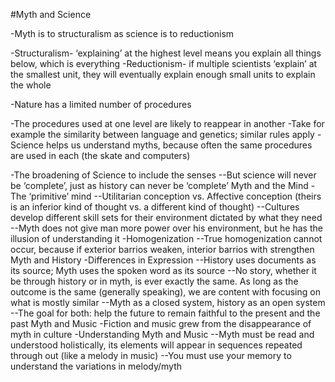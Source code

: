 #Myth and Science 

-Myth is to structuralism as science is to reductionism

  -Structuralism- ‘explaining’ at the highest level means you explain all things below, which is everything
  -Reductionism- if multiple scientists ‘explain’ at the smallest unit, they will eventually explain enough small units to       explain the whole
    
-Nature has a limited number of procedures

-The procedures used at one level are likely to reappear in another
-Take for example the similarity between language and genetics; similar rules apply
-Science helps us understand myths, because often the same procedures are used in each (the skate and computers)
    
-The broadening of Science to include the senses 
--But science will never be ‘complete’, just as history can never be ‘complete’
Myth and the Mind
-The ‘primitive’ mind
--Utilitarian conception vs. Affective conception (theirs is an inferior kind of thought vs. a different kind of thought)
--Cultures develop different skill sets for their environment dictated by what they need
--Myth does not give man more power over his environment, but he has the illusion of understanding it 
-Homogenization
--True homogenization cannot occur, because if exterior barrios weaken, interior barrios with strengthen
Myth and History 
-Differences in Expression
--History uses documents as its source; Myth uses the spoken word as its source
--No story, whether it be through history or in myth, is ever exactly the same. As long as the outcome is the same (generally speaking), we are content with focusing on what is mostly similar
--Myth as a closed system, history as an open system 
--The goal for both: help the future to remain faithful to the present and the past
Myth and Music 
-Fiction and music grew from the disappearance of myth in culture 
-Understanding Myth and Music 
--Myth must be read and understood holistically, its elements will appear in sequences repeated through out (like a melody in music) 
--You must use your memory to understand the variations in melody/myth
